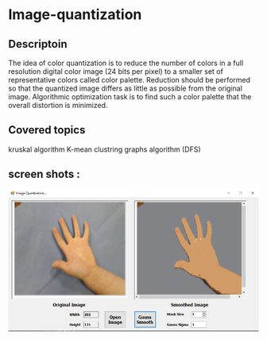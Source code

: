# Image-quantization
## Descriptoin
The idea of color quantization is to reduce the number of colors in a full resolution digital color image (24 bits per pixel) to a smaller set of representative colors called color palette. Reduction should be performed so that the quantized image differs as little as possible from the original image. Algorithmic optimization task is to find such a color palette that the overall distortion is minimized.

## Covered topics
kruskal algorithm
K-mean clustring
graphs algorithm (DFS)

## screen shots :
![](1.png)
